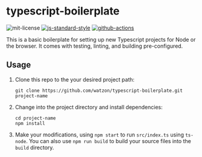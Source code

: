# typescript-boilerplate

![mit-license](https://img.shields.io/github/license/watzon/typescript-boilerplate)
[![js-standard-style](https://img.shields.io/badge/code%20style-standard-brightgreen.svg)](http://standardjs.com)
[![github-actions](https://github.com/watzon/typescript-boilerplate/workflows/Node%20CI/badge.svg)](https://github.com/watzon/typescript-boilerplate/actions)

This is a basic boilerplate for setting up new Typescript projects for Node or the browser. It comes with testing, linting, and building pre-configured.

## Usage

1. Clone this repo to the your desired project path:

    ```shell
    git clone https://github.com/watzon/typescript-boilerplate.git project-name
    ```

2. Change into the project directory and install dependencies:

    ```shell
    cd project-name
    npm install
    ```

3. Make your modifications, using `npm start` to run `src/index.ts` using `ts-node`. You can also use `npm run build` to build your source files into the `build` directory.
